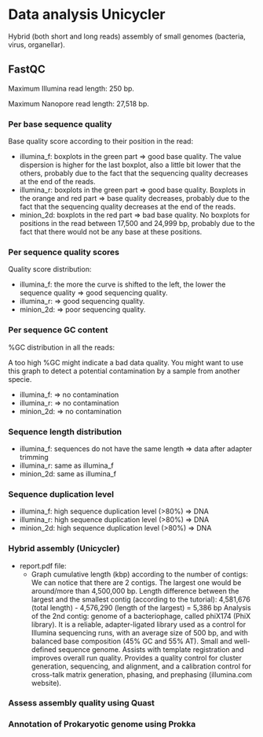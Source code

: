 # Data analysis Unicycler

Hybrid (both short and long reads) assembly of small genomes (bacteria, virus, organellar).

## FastQC

Maximum Illumina read length: 250 bp.

Maximum Nanopore read length: 27,518 bp. 

### Per base sequence quality

Base quality score according to their position in the read:
- illumina_f: boxplots in the green part => good base quality. The value dispersion is higher for the last boxplot, also a little bit lower that the others, probably due to the fact that the sequencing quality decreases at the end of the reads.
- illumina_r: boxplots in the green part => good base quality. Boxplots in the orange and red part => base quality decreases, probably due to the fact that the sequencing quality decreases at the end of the reads.
- minion_2d: boxplots in the red part => bad base quality. No boxplots for positions in the read between 17,500 and 24,999 bp, probably due to the fact that there would not be any base at these positions.

### Per sequence quality scores

Quality score distribution:
- illumina_f: the more the curve is shifted to the left, the lower the sequence quality => good sequencing quality.
- illumina_r: => good sequencing quality.
- minion_2d: => poor sequencing quality.

### Per sequence GC content

%GC distribution in all the reads:

A too high %GC might indicate a bad data quality. 
You might want to use this graph to detect a potential contamination by a sample from another specie.

- illumina_f: => no contamination  
- illumina_r: => no contamination
- minion_2d: => no contamination

### Sequence length distribution

- illumina_f: sequences do not have the same length => data after adapter trimming
- illumina_r: same as illumina_f
- minion_2d: same as illumina_f

### Sequence duplication level

- illumina_f: high sequence duplication level (>80%) => DNA
- illumina_r: high sequence duplication level (>80%) => DNA
- minion_2d: high sequence duplication level (>80%) => DNA

### Hybrid assembly (Unicycler)

- report.pdf file:
    - Graph cumulative length (kbp) according to the number of contigs:
    We can notice that there are 2 contigs. The largest one would be around/more than 4,500,000 bp.
    Length difference between the largest and the smallest contig (according to the tutorial): 4,581,676 (total length) - 4,576,290 (length of the largest) = 5,386 bp
    Analysis of the 2nd contig: genome of a bacteriophage, called phiX174 (PhiX library). It is a reliable, adapter-ligated library used as a control for Illumina sequencing runs, with an average size of 500 bp, and with balanced base composition (45% GC and 55% AT). Small and well-defined sequence genome. Assists with template registration and improves overall run quality. Provides a quality control for cluster generation, sequencing, and alignment, and a calibration control for cross-talk matrix generation, phasing, and prephasing (illumina.com website).   

### Assess assembly quality using Quast

### Annotation of Prokaryotic genome using Prokka
